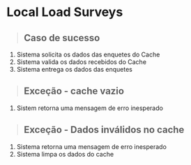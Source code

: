 # Local Load Surveys

> ## Caso de sucesso
1. Sistema solicita os dados das enquetes do Cache
2. Sistema valida os dados recebidos do Cache
3. Sistema entrega os dados das enquetes

> ## Exceção - cache vazio
1. Sistem retorna uma mensagem de erro inesperado

> ## Exceção - Dados inválidos no cache
1. Sistema retorna uma  mensagem de erro inesperado
2. Sistema limpa os dados do cache